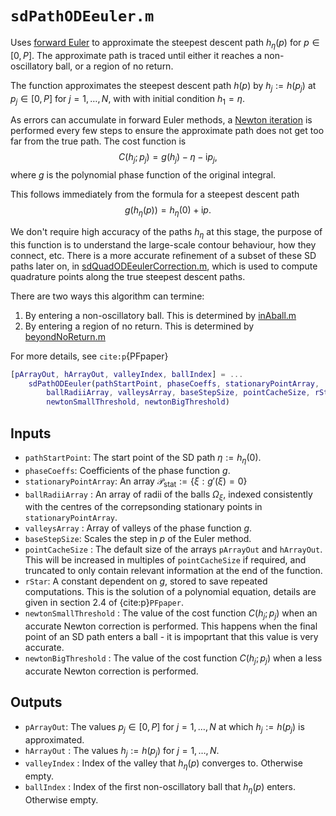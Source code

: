 # `sdPathODEeuler.m`

Uses [forward Euler](https://en.wikipedia.org/wiki/Euler_method) to approximate the steepest descent path $h_\eta(p)$ for $p\in[0,P]$. The approximate path is traced until either it reaches a non-oscillatory ball, or a region of no return.

The function approximates the steepest descent path $h(p)$ by $h_j:=h(p_j)$ at $p_j\in[0,P]$ for $j=1,\ldots,N$, with with initial condition $h_1=\eta$.

As errors can accumulate in forward Euler methods, a [Newton iteration](https://en.wikipedia.org/wiki/Newton%27s_method) is performed every few steps to ensure the approximate path does not get too far from the true path. The cost function is 
$$
C(h_j; p_j) = g(h_j) - \eta - \mathrm{i}p_j,
$$
where $g$ is the polynomial phase function of the original integral.

This follows immediately from the formula for a steepest descent path
$$
g(h_\eta(p)) = h_\eta(0) + \mathrm{i}p.
$$

We don't require high accuracy of the paths $h_\eta$ at this stage, the purpose of this function is to understand the large-scale contour behaviour, how they connect, etc. There is a more accurate refinement of a subset of these SD paths later on, in [sdQuadODEeulerCorrection.m](sdQuadODEeulerCorrection.md), which is used to compute quadrature points along the true steepest descent paths.

There are two ways this algorithm can termine:
1. By entering a non-oscillatory ball. This is determined by [inAball.m](inAball.md)
2. By entering a region of no return. This is determined by [beyondNoReturn.m](beyondNoReturn.md)

For more details, see `cite:p`{PFpaper}

```matlab
[pArrayOut, hArrayOut, valleyIndex, ballIndex] = ...
    sdPathODEeuler(pathStartPoint, phaseCoeffs, stationaryPointArray, ...
        ballRadiiArray, valleysArray, baseStepSize, pointCacheSize, rStar,...
        newtonSmallThreshold, newtonBigThreshold)
```

## Inputs

* `pathStartPoint`: The start point of the SD path $\eta:=h_\eta(0)$.
* `phaseCoeffs`: Coefficients of the phase function $g$.
* `stationaryPointArray`: An array  $\mathcal{P}_{\mathrm{stat}}:=\{\xi:g'(\xi)=0\}$
* `ballRadiiArray` : An array of radii of the balls $\Omega_\xi$, indexed consistently with the centres of the correpsonding stationary points in `stationaryPointArray`.
* `valleysArray` : Array of valleys of the phase function $g$.
* `baseStepSize`: Scales the step in $p$ of the Euler method.
* `pointCacheSize` : The default size of the arrays `pArrayOut` and `hArrayOut`. This will be increased in multiples of `pointCacheSize` if required, and truncated to only contain relevant information at the end of the function.
* `rStar`: A constant dependent on $g$, stored to save repeated computations. This is the solution of a polynomial equation, details are given in section 2.4 of {cite:p}`PFpaper`.
* `newtonSmallThreshold` : The value of the cost function $C(h_j; p_j)$ when an accurate Newton correction is performed. This happens when the final point of an SD path enters a ball - it is impoprtant that this value is very accurate.
* `newtonBigThreshold` : The value of the cost function $C(h_j; p_j)$ when a less accurate Newton correction is performed.

## Outputs

* `pArrayOut`: The values $p_j\in[0,P]$ for $j=1,\ldots,N$ at which $h_j:=h(p_j)$ is approximated.
* `hArrayOut` : The values $h_j:=h(p_j)$ for $j=1,\ldots,N$.
* `valleyIndex` : Index of the valley that $h_\eta(p)$ converges to. Otherwise empty.
* `ballIndex` : Index of the first non-oscillatory ball that $h_\eta(p)$ enters. Otherwise empty.
